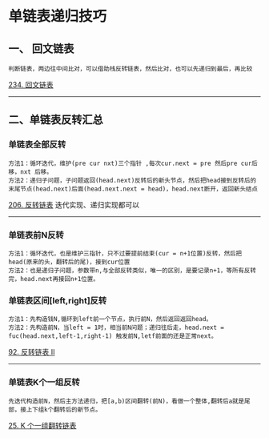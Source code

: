 # 单链表递归技巧

## 一、 回文链表
    判断链表，两边往中间比对，可以借助栈反转链表，然后比对，也可以先递归到最后，再比较
    

[234. 回文链表](https://leetcode.cn/problems/palindrome-linked-list/description/)

---

## 二、单链表反转汇总

### 单链表全部反转
    方法1：循环迭代，维护(pre cur nxt)三个指针 ,每次cur.next = pre 然后pre cur后移，nxt 后移。
    方法2：递归子问题，子问题返回(head.next)反转后的新头节点，然后把head接到反转后的末尾节点(head.next)后面(head.next.next = head)，head.next断开，返回新头结点

[206. 反转链表](https://leetcode.cn/problems/reverse-linked-list/description/) 迭代实现、递归实现都可以

---

### 单链表前N反转
    方法1：循环迭代，也是维护三指针，只不过要提前结束(cur = n+1位置)反转，然后把head(原来的头，翻转后的尾)，接到cur位置
    方法2：也是递归子问题，参数带n,与全部反转类似，唯一的区别，是要记录n+1，等所有反转完，head.next再接回n+1位置。

### 单链表区间[left,right]反转
    方法1：先构造钱N,循环到left前一个节点，执行前N，然后返回返回head。
    方法2：先构造前N，当left = 1时，相当前N问题；递归往后走，head.next = fuc(head.next,left-1,right-1) 触发前N,letf前面的还是正常next。
[92. 反转链表 II](https://leetcode.cn/problems/reverse-linked-list-ii/description/)

---

### 单链表K个一组反转
    先迭代构造前N，然后主方法递归，把[a,b)区间翻转(前N)，看做一个整体,翻转后a就是尾部，接上下组k个翻转后的新节点。

[25. K 个一组翻转链表](https://leetcode.cn/problems/reverse-nodes-in-k-group/description/)






